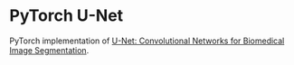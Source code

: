 # PyTorch U-Net

PyTorch implementation of [U-Net: Convolutional Networks for Biomedical Image Segmentation](https://arxiv.org/pdf/1505.04597.pdf).

